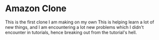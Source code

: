 # Amazon Clone
This is the first clone I am making on my own
This is helping learn a lot of new things, and I am encountering a lot new problems which I didn't encounter in tutorials, hence breaking out from the tutorial's hell.
